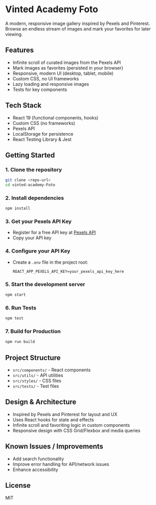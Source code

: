 # Vinted Academy Foto

A modern, responsive image gallery inspired by Pexels and Pinterest. Browse an endless stream of images and mark your favorites for later viewing.

## Features
- Infinite scroll of curated images from the Pexels API
- Mark images as favorites (persisted in your browser)
- Responsive, modern UI (desktop, tablet, mobile)
- Custom CSS, no UI frameworks
- Lazy loading and responsive images
- Tests for key components

## Tech Stack

- React 19 (functional components, hooks)
- Custom CSS (no frameworks)
- Pexels API
- LocalStorage for persistence
- React Testing Library & Jest

## Getting Started

### 1. Clone the repository
```sh
git clone <repo-url>
cd vinted-academy-Foto
```

### 2. Install dependencies
```sh
npm install
```

### 3. Get your Pexels API Key
- Register for a free API key at [Pexels API](https://www.pexels.com/api/)
- Copy your API key

### 4. Configure your API Key
- Create a `.env` file in the project root:
  ```
  REACT_APP_PEXELS_API_KEY=your_pexels_api_key_here
  ```

### 5. Start the development server
```sh
npm start
```

### 6. Run Tests
```sh
npm test
```

### 7. Build for Production
```sh
npm run build
```

## Project Structure
- `src/components/` - React components
- `src/utils/` - API utilities
- `src/styles/` - CSS files
- `src/tests/` - Test files

## Design & Architecture
- Inspired by Pexels and Pinterest for layout and UX
- Uses React hooks for state and effects
- Infinite scroll and favoriting logic in custom components
- Responsive design with CSS Grid/Flexbox and media queries

## Known Issues / Improvements
- Add search functionality
- Improve error handling for API/network issues
- Enhance accessibility

## License
MIT 